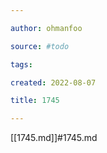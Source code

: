 ```yaml
---

author: ohmanfoo

source: #todo

tags: 

created: 2022-08-07

title: 1745

---
```

[[1745.md]]#1745.md